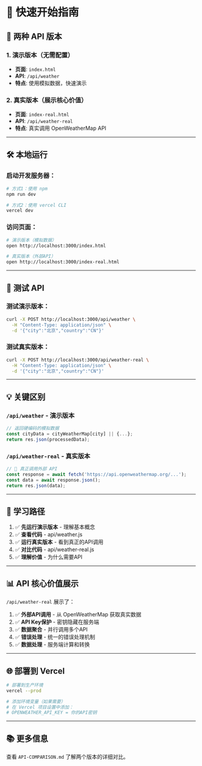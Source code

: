 # 🚀 快速开始指南

## 📝 两种 API 版本

### 1. 演示版本（无需配置）
- **页面**: `index.html`
- **API**: `/api/weather`
- **特点**: 使用模拟数据，快速演示

### 2. 真实版本（展示核心价值）
- **页面**: `index-real.html`  
- **API**: `/api/weather-real`
- **特点**: 真实调用 OpenWeatherMap API

---

## 🛠️ 本地运行

### 启动开发服务器：
```bash
# 方式1：使用 npm
npm run dev

# 方式2：使用 vercel CLI
vercel dev
```

### 访问页面：
```bash
# 演示版本（模拟数据）
open http://localhost:3000/index.html

# 真实版本（外部API）
open http://localhost:3000/index-real.html
```

---

## 🧪 测试 API

### 测试演示版本：
```bash
curl -X POST http://localhost:3000/api/weather \
  -H "Content-Type: application/json" \
  -d '{"city":"北京","country":"CN"}'
```

### 测试真实版本：
```bash
curl -X POST http://localhost:3000/api/weather-real \
  -H "Content-Type: application/json" \
  -d '{"city":"北京","country":"CN"}'
```

---

## 💡 关键区别

### `/api/weather` - 演示版本
```javascript
// 返回硬编码的模拟数据
const cityData = cityWeatherMap[city] || {...};
return res.json(processedData);
```

### `/api/weather-real` - 真实版本
```javascript
// 🚀 真正调用外部 API
const response = await fetch('https://api.openweathermap.org/...');
const data = await response.json();
return res.json(data);
```

---

## 🎯 学习路径

1. ✅ **先运行演示版本** - 理解基本概念
2. ✅ **查看代码** - api/weather.js
3. ✅ **运行真实版本** - 看到真正的API调用
4. ✅ **对比代码** - api/weather-real.js
5. ✅ **理解价值** - 为什么需要API

---

## 📊 API 核心价值展示

`/api/weather-real` 展示了：

1. ✅ **外部API调用** - 从 OpenWeatherMap 获取真实数据
2. ✅ **API Key保护** - 密钥隐藏在服务端
3. ✅ **数据聚合** - 并行调用多个API
4. ✅ **错误处理** - 统一的错误处理机制
5. ✅ **数据处理** - 服务端计算和转换

---

## 🌐 部署到 Vercel

```bash
# 部署到生产环境
vercel --prod

# 添加环境变量（如果需要）
# 在 Vercel 项目设置中添加：
# OPENWEATHER_API_KEY = 你的API密钥
```

---

## 📚 更多信息

查看 `API-COMPARISON.md` 了解两个版本的详细对比。
